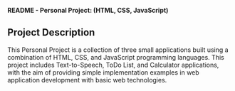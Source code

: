 **README - Personal Project: (HTML, CSS, JavaScript)**

## Project Description

This Personal Project is a collection of three small applications built using a combination of HTML, CSS, and JavaScript programming languages. This project includes Text-to-Speech, ToDo List, and Calculator applications, with the aim of providing simple implementation examples in web application development with basic web technologies.